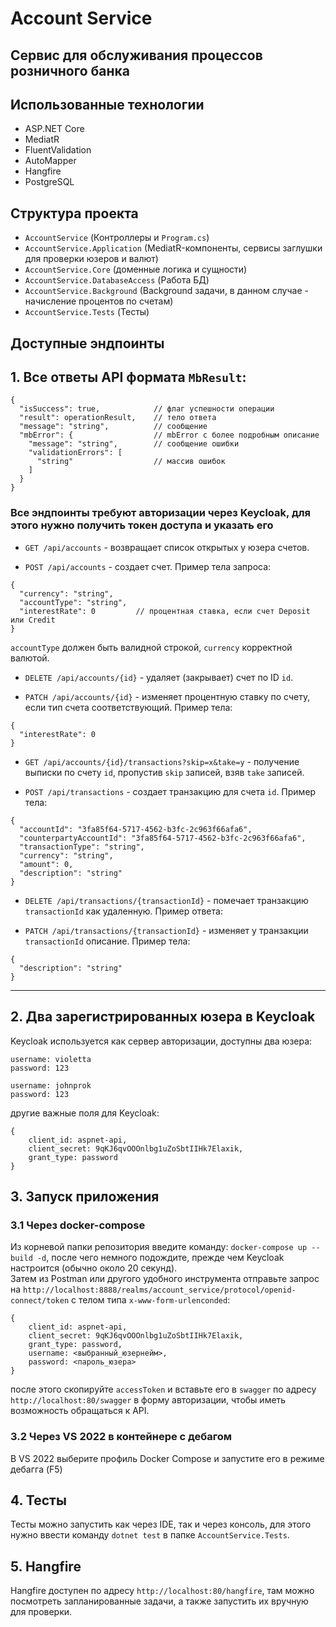 # Account Service
## Сервис для обслуживания процессов розничного банка

## Использованные технологии
- ASP.NET Core
- MediatR
- FluentValidation
- AutoMapper
- Hangfire
- PostgreSQL

## Структура проекта
- `AccountService` (Контроллеры и `Program.cs`)
- `AccountService.Application` (MediatR-компоненты, сервисы заглушки для проверки юзеров и валют)
- `AccountService.Core` (доменные логика и сущности)
- `AccountService.DatabaseAccess` (Работа БД)
- `AccountService.Background` (Background задачи, в данном случае - начисление процентов по счетам)
- `AccountService.Tests` (Тесты)

## Доступные эндпоинты
## 1. Все ответы API формата `MbResult`:
```
{
  "isSuccess": true,            // флаг успешности операции
  "result": operationResult,    // тело ответа
  "message": "string",          // сообщение
  "mbError": {                  // mbError с более подробным описание
    "message": "string",        // сообщение ошибки
    "validationErrors": [
      "string"                  // массив ошибок
    ]
  }
}
```
### Все эндпоинты требуют авторизации через Keycloak, для этого нужно получить токен доступа и указать его
- `GET /api/accounts` - возвращает список открытых у юзера счетов.

- `POST /api/accounts` - создает счет. Пример тела запроса:
```
{
  "currency": "string",
  "accountType": "string",
  "interestRate": 0         // процентная ставка, если счет Deposit или Credit
}
```
`accountType` должен быть валидной строкой, `currency` корректной валютой.

- `DELETE /api/accounts/{id}` - удаляет (закрывает) счет по ID `id`.

- `PATCH /api/accounts/{id}` - изменяет процентную ставку по счету, если тип счета соответствующий. Пример тела:
```
{
  "interestRate": 0
}
```
- `GET /api/accounts/{id}/transactions?skip=x&take=y` - получение выписки по счету `id`, пропустив `skip` записей, взяв `take` записей.

- `POST /api/transactions` - создает транзакцию для счета `id`. Пример тела:
```
{
  "accountId": "3fa85f64-5717-4562-b3fc-2c963f66afa6",
  "counterpartyAccountId": "3fa85f64-5717-4562-b3fc-2c963f66afa6",
  "transactionType": "string",
  "currency": "string",
  "amount": 0,
  "description": "string"
}
```

- `DELETE /api/transactions/{transactionId}` - помечает транзакцию `transactionId` как удаленную. Пример ответа:


- `PATCH /api/transactions/{transactionId}` - изменяет у транзакции `transactionId` описание. Пример тела:

```
{
  "description": "string"
}
```

---
## 2. Два зарегистрированных юзера в Keycloak
Keycloak используется как сервер авторизации, доступны два юзера:
```
username: violetta
password: 123
```

```
username: johnprok
password: 123
```

другие важные поля для Keycloak:
```
{
    client_id: aspnet-api,
    client_secret: 9qKJ6qvOOOnlbg1uZoSbtIIHk7Elaxik,
    grant_type: password
}
```

## 3. Запуск приложения
### 3.1 Через docker-compose
Из корневой папки репозитория введите команду: `docker-compose up --build -d`, после чего немного подождите, прежде чем Keycloak настроится (обычно около 20 секунд).\
Затем из Postman или другого удобного инструмента отправьте запрос на `http://localhost:8888/realms/account_service/protocol/openid-connect/token`
с телом типа `x-www-form-urlenconded`: 
```
{
    client_id: aspnet-api,
    client_secret: 9qKJ6qvOOOnlbg1uZoSbtIIHk7Elaxik,
    grant_type: password,
    username: <выбранный_юзернейм>,
    password: <пароль_юзера>
}
```
после этого скопируйте `accessToken` и вставьте его в `swagger` по адресу `http://localhost:80/swagger` в форму авторизации, чтобы иметь возможность обращаться к API.

### 3.2 Через VS 2022 в контейнере с дебагом
В VS 2022 выберите профиль Docker Compose и запустите его в режиме дебагга (F5)

## 4. Тесты
Тесты можно запустить как через IDE, так и через консоль, для этого нужно ввести команду `dotnet test` в папке `AccountService.Tests`.

## 5. Hangfire
Hangfire доступен по адресу `http://localhost:80/hangfire`, там можно посмотреть запланированные задачи, а также запустить их вручную для проверки.